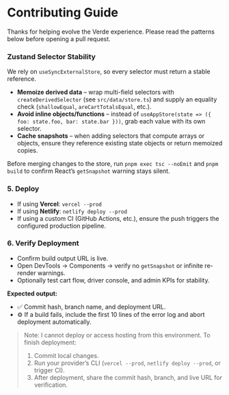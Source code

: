 # Contributing Guide

Thanks for helping evolve the Verde experience. Please read the patterns below before opening a pull request.

### Zustand Selector Stability

We rely on `useSyncExternalStore`, so every selector must return a stable reference.

- **Memoize derived data** – wrap multi-field selectors with `createDerivedSelector` (see `src/data/store.ts`) and supply an equality check (`shallowEqual`, `areCartTotalsEqual`, etc.).
- **Avoid inline objects/functions** – instead of `useAppStore(state => ({ foo: state.foo, bar: state.bar }))`, grab each value with its own selector.
- **Cache snapshots** – when adding selectors that compute arrays or objects, ensure they reference existing state objects or return memoized copies.

Before merging changes to the store, run `pnpm exec tsc --noEmit` and `pnpm build` to confirm React’s `getSnapshot` warning stays silent.

### 5. Deploy

- If using **Vercel**: `vercel --prod`
- If using **Netlify**: `netlify deploy --prod`
- If using a custom CI (GitHub Actions, etc.), ensure the push triggers the configured production pipeline.

### 6. Verify Deployment

- Confirm build output URL is live.
- Open DevTools → Components → verify no `getSnapshot` or infinite re-render warnings.
- Optionally test cart flow, driver console, and admin KPIs for stability.

**Expected output:**

- ✅ Commit hash, branch name, and deployment URL.
- ⚙️ If a build fails, include the first 10 lines of the error log and abort deployment automatically.

> Note: I cannot deploy or access hosting from this environment. To finish deployment:
>
> 1. Commit local changes.
> 2. Run your provider’s CLI (`vercel --prod`, `netlify deploy --prod`, or trigger CI).
> 3. After deployment, share the commit hash, branch, and live URL for verification.
